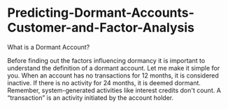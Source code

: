 # Predicting-Dormant-Accounts-Customer-and-Factor-Analysis

What is a Dormant Account?

Before finding out the factors influencing dormancy it is important to understand the definition of a dormant account. Let me make it simple for you. When an account has no transactions for 12 months, it is considered inactive. If there is no activity for 24 months, it is deemed dormant. Remember, system-generated activities like interest credits don't count. A “transaction” is an activity initiated by the account holder.
